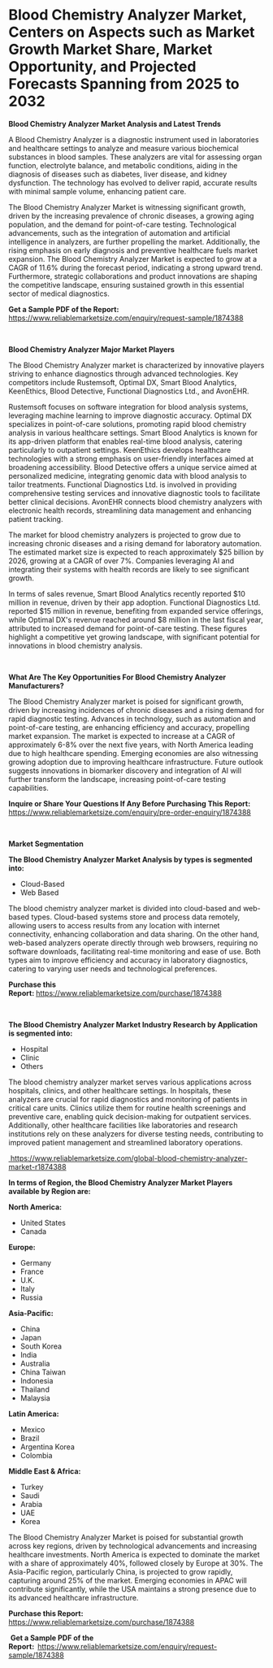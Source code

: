 <p><h1>Blood Chemistry Analyzer Market, Centers on Aspects such as Market Growth Market Share, Market Opportunity, and Projected Forecasts Spanning from 2025 to 2032</h1></p><p><strong>Blood Chemistry Analyzer Market Analysis and Latest Trends</strong></p>
<p><p>A Blood Chemistry Analyzer is a diagnostic instrument used in laboratories and healthcare settings to analyze and measure various biochemical substances in blood samples. These analyzers are vital for assessing organ function, electrolyte balance, and metabolic conditions, aiding in the diagnosis of diseases such as diabetes, liver disease, and kidney dysfunction. The technology has evolved to deliver rapid, accurate results with minimal sample volume, enhancing patient care.</p><p>The Blood Chemistry Analyzer Market is witnessing significant growth, driven by the increasing prevalence of chronic diseases, a growing aging population, and the demand for point-of-care testing. Technological advancements, such as the integration of automation and artificial intelligence in analyzers, are further propelling the market. Additionally, the rising emphasis on early diagnosis and preventive healthcare fuels market expansion. The Blood Chemistry Analyzer Market is expected to grow at a CAGR of 11.6% during the forecast period, indicating a strong upward trend. Furthermore, strategic collaborations and product innovations are shaping the competitive landscape, ensuring sustained growth in this essential sector of medical diagnostics.</p></p>
<p><strong>Get a Sample PDF of the Report:&nbsp;</strong> <a href="https://www.reliablemarketsize.com/enquiry/request-sample/1874388?utm_campaign=3172&utm_medium=2&utm_source=Github&utm_content=ia&utm_term=13042025&utm_id=blood-chemistry-analyzer">https://www.reliablemarketsize.com/enquiry/request-sample/1874388</a></p>
<p>&nbsp;</p>
<p><strong>Blood Chemistry Analyzer Major Market Players</strong></p>
<p><p>The Blood Chemistry Analyzer market is characterized by innovative players striving to enhance diagnostics through advanced technologies. Key competitors include Rustemsoft, Optimal DX, Smart Blood Analytics, KeenEthics, Blood Detective, Functional Diagnostics Ltd., and AvonEHR.</p><p>Rustemsoft focuses on software integration for blood analysis systems, leveraging machine learning to improve diagnostic accuracy. Optimal DX specializes in point-of-care solutions, promoting rapid blood chemistry analysis in various healthcare settings. Smart Blood Analytics is known for its app-driven platform that enables real-time blood analysis, catering particularly to outpatient settings. KeenEthics develops healthcare technologies with a strong emphasis on user-friendly interfaces aimed at broadening accessibility. Blood Detective offers a unique service aimed at personalized medicine, integrating genomic data with blood analysis to tailor treatments. Functional Diagnostics Ltd. is involved in providing comprehensive testing services and innovative diagnostic tools to facilitate better clinical decisions. AvonEHR connects blood chemistry analyzers with electronic health records, streamlining data management and enhancing patient tracking.</p><p>The market for blood chemistry analyzers is projected to grow due to increasing chronic diseases and a rising demand for laboratory automation. The estimated market size is expected to reach approximately $25 billion by 2026, growing at a CAGR of over 7%. Companies leveraging AI and integrating their systems with health records are likely to see significant growth.</p><p>In terms of sales revenue, Smart Blood Analytics recently reported $10 million in revenue, driven by their app adoption. Functional Diagnostics Ltd. reported $15 million in revenue, benefiting from expanded service offerings, while Optimal DX's revenue reached around $8 million in the last fiscal year, attributed to increased demand for point-of-care testing. These figures highlight a competitive yet growing landscape, with significant potential for innovations in blood chemistry analysis.</p></p>
<p>&nbsp;</p>
<p><strong>What Are The Key Opportunities For Blood Chemistry Analyzer Manufacturers?</strong></p>
<p><p>The Blood Chemistry Analyzer market is poised for significant growth, driven by increasing incidences of chronic diseases and a rising demand for rapid diagnostic testing. Advances in technology, such as automation and point-of-care testing, are enhancing efficiency and accuracy, propelling market expansion. The market is expected to increase at a CAGR of approximately 6-8% over the next five years, with North America leading due to high healthcare spending. Emerging economies are also witnessing growing adoption due to improving healthcare infrastructure. Future outlook suggests innovations in biomarker discovery and integration of AI will further transform the landscape, increasing point-of-care testing capabilities.</p></p>
<p><strong>Inquire or Share Your Questions If Any Before Purchasing This Report:</strong> <a href="https://www.reliablemarketsize.com/enquiry/pre-order-enquiry/1874388?utm_campaign=3172&utm_medium=2&utm_source=Github&utm_content=ia&utm_term=13042025&utm_id=blood-chemistry-analyzer">https://www.reliablemarketsize.com/enquiry/pre-order-enquiry/1874388</a></p>
<p>&nbsp;</p>
<p><strong>Market Segmentation</strong></p>
<p><strong>The Blood Chemistry Analyzer Market Analysis by types is segmented into:</strong></p>
<p><ul><li>Cloud-Based</li><li>Web Based</li></ul></p>
<p><p>The blood chemistry analyzer market is divided into cloud-based and web-based types. Cloud-based systems store and process data remotely, allowing users to access results from any location with internet connectivity, enhancing collaboration and data sharing. On the other hand, web-based analyzers operate directly through web browsers, requiring no software downloads, facilitating real-time monitoring and ease of use. Both types aim to improve efficiency and accuracy in laboratory diagnostics, catering to varying user needs and technological preferences.</p></p>
<p><strong>Purchase this Report:&nbsp;</strong><a href="https://www.reliablemarketsize.com/purchase/1874388?utm_campaign=3172&utm_medium=2&utm_source=Github&utm_content=ia&utm_term=13042025&utm_id=blood-chemistry-analyzer">https://www.reliablemarketsize.com/purchase/1874388</a></p>
<p>&nbsp;</p>
<p><strong>The Blood Chemistry Analyzer Market Industry Research by Application is segmented into:</strong></p>
<p><ul><li>Hospital</li><li>Clinic</li><li>Others</li></ul></p>
<p><p>The blood chemistry analyzer market serves various applications across hospitals, clinics, and other healthcare settings. In hospitals, these analyzers are crucial for rapid diagnostics and monitoring of patients in critical care units. Clinics utilize them for routine health screenings and preventive care, enabling quick decision-making for outpatient services. Additionally, other healthcare facilities like laboratories and research institutions rely on these analyzers for diverse testing needs, contributing to improved patient management and streamlined laboratory operations.</p></p>
<p><a href="https://www.reliablemarketsize.com/global-blood-chemistry-analyzer-market-r1874388?utm_campaign=3172&utm_medium=2&utm_source=Github&utm_content=ia&utm_term=13042025&utm_id=blood-chemistry-analyzer">&nbsp;https://www.reliablemarketsize.com/global-blood-chemistry-analyzer-market-r1874388</a></p>
<p><strong>In terms of Region, the Blood Chemistry Analyzer Market Players available by Region are:</strong></p>
<p>
    <p> <strong> North America: </strong>
        <ul>
            <li>United States</li>
            <li>Canada</li>
        </ul>
        </p> 
    <p> <strong> Europe: </strong>
        <ul>
            <li>Germany</li>
            <li>France</li>
            <li>U.K.</li>
            <li>Italy</li>
            <li>Russia</li>
        </ul>
        </p> 
    <p> <strong> Asia-Pacific: </strong>
        <ul>
            <li>China</li>
            <li>Japan</li>
            <li>South Korea</li>
            <li>India</li>
            <li>Australia</li>
            <li>China Taiwan</li>
            <li>Indonesia</li>
            <li>Thailand</li>
            <li>Malaysia</li>
        </ul>
        </p> 
    <p> <strong> Latin America: </strong>
        <ul>
            <li>Mexico</li>
            <li>Brazil</li>
            <li>Argentina Korea</li>
            <li>Colombia</li>
        </ul>
        </p> 
    <p> <strong> Middle East & Africa: </strong>
        <ul>
            <li>Turkey</li>
            <li>Saudi</li>
            <li>Arabia</li>
            <li>UAE</li>
            <li>Korea</li>
        </ul>
    </p>
    </p>
<p><p>The Blood Chemistry Analyzer Market is poised for substantial growth across key regions, driven by technological advancements and increasing healthcare investments. North America is expected to dominate the market with a share of approximately 40%, followed closely by Europe at 30%. The Asia-Pacific region, particularly China, is projected to grow rapidly, capturing around 25% of the market. Emerging economies in APAC will contribute significantly, while the USA maintains a strong presence due to its advanced healthcare infrastructure.</p></p>
<p><strong>Purchase this Report: </strong><a href="https://www.reliablemarketsize.com/purchase/1874388?utm_campaign=3172&utm_medium=2&utm_source=Github&utm_content=ia&utm_term=13042025&utm_id=blood-chemistry-analyzer">https://www.reliablemarketsize.com/purchase/1874388</a></p>
<p>&nbsp;<strong>Get a Sample PDF of the Report:&nbsp;&nbsp;</strong><a href="https://www.reliablemarketsize.com/enquiry/request-sample/1874388?utm_campaign=3172&utm_medium=2&utm_source=Github&utm_content=ia&utm_term=13042025&utm_id=blood-chemistry-analyzer">https://www.reliablemarketsize.com/enquiry/request-sample/1874388</a></p>
<p><strong></strong></p>
<p><p></p><p></p><p></p></p>